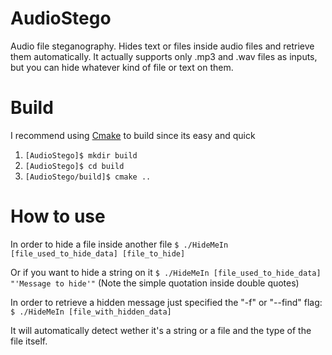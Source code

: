 AudioStego
==========

Audio file steganography. Hides text or files inside audio files and retrieve them automatically.
It actually supports only .mp3 and .wav files as inputs, but you can hide whatever kind of file or text on them.

Build
==========
I recommend using [Cmake](http://www.cmake.org/install/) to build since its easy and quick

1. `[AudioStego]$ mkdir build`
2. `[AudioStego]$ cd build`
3. `[AudioStego/build]$ cmake ..`

How to use
==========
In order to hide a file inside another file
`$ ./HideMeIn [file_used_to_hide_data] [file_to_hide]`

Or if you want to hide a string on it
`$ ./HideMeIn [file_used_to_hide_data] "'Message to hide'"` (Note the simple quotation inside double quotes)

In order to retrieve a hidden message just specified the "-f" or "--find" flag:
`$ ./HideMeIn [file_with_hidden_data]`

It will automatically detect wether it's a string or a file and the type of the file itself.
